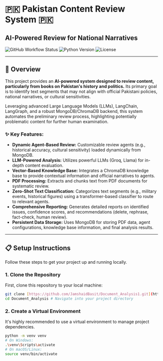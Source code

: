 # 🇵🇰 Pakistan Content Review System 🇵🇰

## AI-Powered Review for National Narratives

![GitHub Workflow Status](https://img.shields.io/badge/Status-Active-brightgreen)
![Python Version](https://img.shields.io/badge/Python-3.9%2B-blue)
![License](https://img.shields.io/badge/License-MIT-green)

---

## 🚀 Overview

This project provides an **AI-powered system designed to review content, particularly from books on Pakistan's history and politics.** Its primary goal is to identify text segments that may not align with official Pakistani policies, national narratives, or cultural sensitivities.

Leveraging advanced Large Language Models (LLMs), LangChain, LangGraph, and a robust MongoDB/ChromaDB backend, this system automates the preliminary review process, highlighting potentially problematic content for further human examination.

### ✨ Key Features:

* **Dynamic Agent-Based Review:** Customizable review agents (e.g., historical accuracy, cultural sensitivity) loaded dynamically from MongoDB.
* **LLM-Powered Analysis:** Utilizes powerful LLMs (Groq, Llama) for in-depth content evaluation.
* **Vector-Based Knowledge Base:** Integrates a ChromaDB knowledge base to provide contextual information and official narratives to agents.
* **PDF Processing:** Extracts and chunks text from PDF documents for systematic review.
* **Zero-Shot Text Classification:** Categorizes text segments (e.g., military events, historical figures) using a transformer-based classifier to route to relevant agents.
* **Comprehensive Reporting:** Generates detailed reports on identified issues, confidence scores, and recommendations (delete, rephrase, fact-check, human review).
* **Persistent Data Storage:** Uses MongoDB for storing PDF data, agent configurations, knowledge base information, and final analysis results.

---


## 📋 Setup Instructions

Follow these steps to get your project up and running locally.

### 1. Clone the Repository

First, clone this repository to your local machine:

```bash
git clone [https://github.com/JamshaidBasit/Document_Analysis1.git](https://github.com/JamshaidBasit/Document_Analysis1.git)
cd Document_Analysis # Navigate into your project directory

```

### 2. Create a Virtual Environment

It's highly recommended to use a virtual environment to manage project dependencies.

```bash
python -m venv venv
# On Windows:
.\venv\Scripts\activate
# On macOS/Linux:
source venv/bin/activate

```